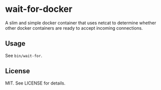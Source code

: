 # wait-for-docker

A slim and simple docker container that uses netcat to determine whether other
docker containers are ready to accept incoming connections.

## Usage

See `bin/wait-for`.

## License

MIT. See LICENSE for details.

